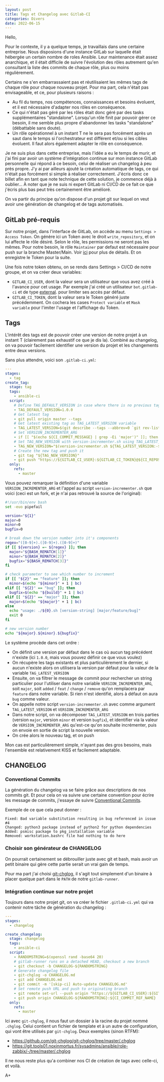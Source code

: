 ```yaml
---
layout: post
title: Tags et Changelog avec Gitlab-CI
categories: Divers
date: 2022-06-15
---
```

Hello,

Pour le contexte, il y a quelque temps,  je travaillais dans une certaine entreprise. Nous disposions d'une instance GitLab sur laquelle était hébergée un certain nombre de roles Ansible. Leur maintenance était assez anarchique, et il était difficile de suivre l'évolution des rôles autrement qu'en consultant la liste des commits de chaque rôle, plus ou moins régulièrement.

Certains ne s'en embarrassaient pas et réutilisaient les mêmes tags de chaque rôle pour chaque nouveau projet. Pour ma part, cela n'était pas envisageable, et ce, pour plusieurs raisons :
- Au fil du temps, nos compétences, connaissances et besoins évoluent, et il est nécessaire d'adapter nos rôles en conséquence.
- Ce qui n'était pas géré par les rôles était donc géré par des tasks supplémentaires "standalone". Lorsqu'un rôle finit par pouvoir gérer ce besoin, il me semble plus propre d'abandonner les tasks "standalone" (débattable sans doute).
- Un rôle opérationnel à un instant T ne le sera pas forcément après un saut dans le temps si l'orchestrateur est différent et/ou si les cibles évoluent. Il faut alors également adapter le rôle en conséquence.

Je ne suis plus dans cette entreprise, mais l'idée a eu le temps de murir, et j'ai fini par avoir un système d'intégration continue sur mon instance GitLab personnelle qui répond à ce besoin, celui de réaliser un changelog à peu près propre. J'y ai par ailleurs ajouté la création automatique de tags, ce qui n'était pas forcément si simple à réaliser correctement. J'écris donc ce billet afin en tant que note technique de cette solution, je commence déjà à oublier... À noter que je ne suis ni expert GitLab ni CI/CD de ce fait ce que j'écris plus bas peut très certainement être amélioré.

On va partir du principe qu'on dispose d'un projet git sur lequel on veut avoir une génération de changelog et de tags automatisés.

## GitLab pré-requis
Sur notre projet, dans l'interface de GitLab, on accède au menu `Settings > Access Token`. On génère ici un Token avec le droit `write_repository`, et on lui affecte le rôle désiré. Selon le rôle, les permissions ne seront pas les mêmes. Pour notre besoin, le rôle `Maintainer` par defaut est nécessaire pour push sur la branche Master/Main. Voir [ici](https://docs.gitlab.com/ee/user/permissions.html#gitlab-cicd-permissions) pour plus de détails. Et on enregistre le Token pour la suite.

Une fois notre token obtenu, on se rends dans Settings > CI/CD de notre groupe, et on va créer deux variables:
- `GITLAB_CI_USER`, dont la valeur sera un utilisateur que vous avez créé à l'avance pour cet usage. Par exemple j'ai créé un utilisateur `bot.gitlab-ci` et de type [external](https://docs.gitlab.com/ee/user/permissions.html#external-users). pour limiter ses accès par défaut.
- `GITLAB_CI_TOKEN`, dont la valeur sera le Token généré juste précédemment. On cochera les cases `Protect variable` et `Mask variable` pour l'imiter l'usage et l'affichage du Token.

## Tags
L'intérêt des tags est de pouvoir créer une version de notre projet à un instant T (clairement pas exhaustif ce que je dis la). Combiné au changelog, on va pouvoir facilement identifier une version du projet et les changements entre deux versions.

Sans plus attendre, voici son  `.gitlab-ci.yml`:

```yaml
---
stages:
  - tag
create_tag:
  stage: tag
  tags:
    - ansible-ci
  script:
    # Define TAG_DEFAULT_VERSION in case where there is no previous tag
    - TAG_DEFAULT_VERSION=1.0.0
    # Get latest tag
    - git pull origin master --tags
    # Get latest existing tag as TAG_LATEST_VERSION variable
    - TAG_LATEST_VERSION=$(git describe --tags --abbrev=0 `git rev-list --tags --max-count=1` || exit 0)
    # Set VERSION_INCREMENTER_ARG
    - if [[ "$(echo ${CI_COMMIT_MESSAGE} | grep -Ei 'major')" ]]; then VERSION_INCREMENTER_ARG=major;  elif [[ "$(echo ${CI_COMMIT_MESSAGE} | grep -Ei 'added|feat|change|remove')" ]]; then VERSION_INCREMENTER_ARG=feature; else VERSION_INCREMENTER_ARG=bug; fi
    # Set TAG_NEW_VERSION with version-incrementer.sh using TAG_LATEST_VERSION or if does not exist, use TAG_DEFAULT_VERSION
    - TAG_NEW_VERSION="$(version-incrementer.sh ${TAG_LATEST_VERSION:-${TAG_DEFAULT_VERSION}} ${VERSION_INCREMENTER_ARG})"
    # Create the new tag and push it
    - git tag "${TAG_NEW_VERSION}"
    - git push "https://${GITLAB_CI_USER}:${GITLAB_CI_TOKEN}@${CI_REPOSITORY_URL#*@}" "${TAG_NEW_VERSION}"
  only:
    refs:
      - master
```

Vous pouvez remarquer la définition d'une variable `VERSION_INCREMENTER_ARG` et l'appel au script `version-incrementer.sh` que voici (ceci est un fork, et je n'ai pas retrouvé la source de l'original):

```bash
#!/usr/bin/env bash
set -euo pipefail

version="${1}"
major=0
minor=0
bugfix=0

# break down the version number into it's components
regex="([0-9]+).([0-9]+).([0-9]+)"
if [[ ${version} =~ ${regex} ]]; then
  major="${BASH_REMATCH[1]}"
  minor="${BASH_REMATCH[2]}"
  bugfix="${BASH_REMATCH[3]}"
fi

# check parameter to see which number to increment
if [[ "${2}" == "feature" ]]; then
  minor=$(echo "${minor}" + 1 | bc)
elif [[ "${2}" == "bug" ]]; then
  bugfix=$(echo "${build}" + 1 | bc)
elif [[ "${2}" == "major" ]]; then
  major=$(echo "${major}" + 1 | bc)
else
  echo "usage: ./${0}.sh [version-string] [major/feature/bug]"
  exit 0
fi

# new version number
echo "${major}.${minor}.${bugfix}"
```

Le système procède dans cet ordre :
- On définit une version par défaut dans le cas où aucun tag précédent n'existe (ici `1.0.0`, mais vous pouvez définir ce que vous voulez)
- On récupère les tags existants et plus particulièrement le dernier, si aucun n'existe alors on utilisera la version par défaut pour la valeur de la variable `TAG_LATEST_VERSION`
- Ensuite, on va filtrer le message de commit pour rechercher un string particulier pour l'utiliser dans notre variable `VERSION_INCREMENTER_ARG`, soit `major`, soit `added` / `feat` / `change` / `remove` qu'on remplacera par `feature` dans notre variable. Si rien n'est identifié, alors à défaut on aura `bug` comme valeur.
- On appelle notre script `version-incrementer.sh` avec comme argument `TAG_LATEST_VERSION` et `VERSION_INCREMENTER_ARG`
- Dans notre script, on va décomposer `TAG_LATEST_VERSION` en trois parties (version `major`, version `minor` et version `bugfix`), et identifier via la valeur de `VERSION_INCREMENTER_ARG` qu'est-ce qu'on souhaite incrémenter, puis on envoie en sortie de script la nouvelle version.
- On crée alors le nouveau tag, et on push

Mon cas est particulièrement simple, n'ayant pas des gros besoins, mais l'ensemble est relativement KISS et facilement adaptable.

## CHANGELOG
### Conventional Commits
La génération du changelog va se faire grâce aux descriptions de nos commits git. Et pour cela on va suivre une certaine convention pour écrire les message de commits, j'essaye de suivre [Conventional Commits](https://www.conventionalcommits.org/en/v1.0.0/#specification).

Exemple de ce que cela peut donner :
```
Fixed: Bad variable substitution resulting in bug referenced in issue #4
Changed: python3 package instead of python2 for python dependencies
Added: psmisc package to pkg_installation variable
Removed: workstation.bashrc file had nothing to do here
```

### Choisir son générateur de CHANGELOG
On pourrait certainement se débrouiller juste avec git et bash, mais avoir un petit binaire qui gère cette partie serait un vrai gain de temps.

Pour ma part j'ai choisi [git-chglog](https://github.com/git-chglog/git-chglog>), il s'agit tout simplement d'un binaire à placer quelque part dans le `PATH` de notre `gitlab-runner`.

### Intégration continue sur notre projet
Toujours dans notre projet git, on va créer le fichier `.gitlab-ci.yml` qui va contenir notre tâche de génération du changelog :

```yaml
---
stages:
  - changelog

create_changelog:
  stage: changelog
  tags:
    - ansible-ci
  script:
    - RANDOMSTRING=$(openssl rand -base64 20)
    # gitlab-runner runs on a detached HEAD, checkout a new branch
    - git checkout -b CHANGELOG-${RANDOMSTRING}
    # Generate changelog file
    - git-chglog -o CHANGELOG.md
    - git add CHANGELOG.md
    - git commit -m '[skip-ci] Auto-update CHANGELOG.md'
    # Set remote push URL and push to originating branch
    - git remote set-url --push origin "https://${GITLAB_CI_USER}:${GITLAB_CI_TOKEN}@${CI_REPOSITORY_URL#*@}"
    - git push origin CHANGELOG-${RANDOMSTRING}:${CI_COMMIT_REF_NAME}
  only:
    refs:
      - master
```

Ici avec `git-chglog`, il nous faut un dossier à la racine du projet nommé `.chglog`. Celui contient un fichier de template et à un autre de configuration, qui vont être utilisés par `git-chglog`. Deux exemples (sinon RTFM):
  - <https://github.com/git-chglog/git-chglog/tree/master/.chglog>
  - <https://git.tools01.noxinmortus.fr/sysadmins/ansible/role-zabbix/-/tree/master/.chglog>

Il ne nous reste plus qu'a combiner nos CI de création de tags avec celle-ci, et voilà.

A+
